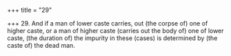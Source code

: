 +++
title = "29"

+++
29. And if a man of lower caste carries, out (the corpse of) one of higher caste, or a man of higher caste (carries out the body of) one of lower caste, (the duration of) the impurity in these (cases) is determined by (the caste of) the dead man.
